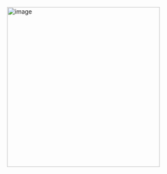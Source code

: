 <img width="358" height="375" alt="image" src="https://github.com/user-attachments/assets/585645fb-2d25-4a20-83c1-dd75de7e104c" />
